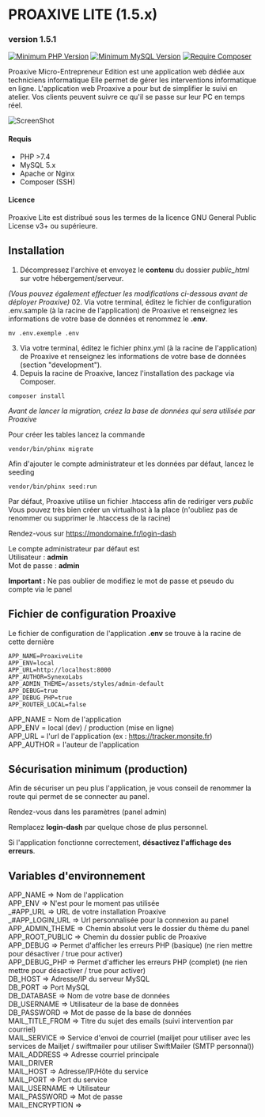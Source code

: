 # PROAXIVE LITE (1.5.x)
### version 1.5.1

[![Minimum PHP Version](https://img.shields.io/badge/PHP->=7.4-%23786fa6)](https://php.net/)
[![Minimum MySQL Version](https://img.shields.io/badge/MySQL-5.x-%23f0932b)](https://www.mysql.com/fr/)
[![Require Composer](https://img.shields.io/badge/Composer-2.0.8-green)](https://www.mysql.com/fr/)

Proaxive Micro-Entrepreneur Edition est une application web dédiée aux techniciens informatique
Elle permet de gérer les interventions informatique en ligne. L'application web Proaxive a pour but de simplifier le suivi en atelier. Vos clients peuvent suivre ce qu'il se passe sur leur PC en temps réel.

![ScreenShot](https://proaxive.fr/uploads/img/proaxive_lite.jpg)

#### Requis
- PHP >7.4
- MySQL 5.x
- Apache or Nginx
- Composer (SSH)

#### Licence

Proaxive Lite est distribué sous les termes de la licence GNU General Public License v3+ ou supérieure.

## Installation
01. Décompressez l'archive et envoyez le **contenu** du dossier *public_html* sur votre hébergement/serveur.
    
*(Vous pouvez également effectuer les modifications ci-dessous avant de déployer Proaxive)*
02. Via votre terminal, éditez le fichier de configuration .env.sample (à la racine de l'application) de Proaxive et renseignez les informations de votre base de données et renommez le **.env**.
    
```shell
mv .env.exemple .env
```
03. Via votre terminal, éditez le fichier phinx.yml (à la racine de l'application) de Proaxive et renseignez les informations de votre base de données (section "development").
04. Depuis la racine de Proaxive, lancez l'installation des package via Composer.

```shell
composer install
```

*Avant de lancer la migration, créez la base de données qui sera utilisée par Proaxive*   

Pour créer les tables lancez la commande

```shell
vendor/bin/phinx migrate
```

Afin d'ajouter le compte administrateur et les données par défaut, lancez le seeding

```shell
vendor/bin/phinx seed:run
```

Par défaut, Proaxive utilise un fichier .htaccess afin de rediriger vers *public*   
Vous pouvez très bien créer un virtualhost à la place (n'oubliez pas de renommer ou supprimer le .htaccess de la racine)

Rendez-vous sur https://mondomaine.fr/login-dash

Le compte administrateur par défaut est   
Utilisateur : **admin**   
Mot de passe : **admin**  

**Important :** Ne pas oublier de modifiez le mot de passe et pseudo du compte via le panel

## Fichier de configuration Proaxive
Le fichier de configuration de l'application **.env** se trouve à la racine de cette dernière

```
APP_NAME=ProaxiveLite
APP_ENV=local
APP_URL=http://localhost:8000
APP_AUTHOR=SynexoLabs
APP_ADMIN_THEME=/assets/styles/admin-default
APP_DEBUG=true
APP_DEBUG_PHP=true
APP_ROUTER_LOCAL=false
```
APP_NAME = Nom de l'application  
APP_ENV = local (dev) / production (mise en ligne)  
APP_URL = l'url de l'application (ex : https://tracker.monsite.fr)  
APP_AUTHOR = l'auteur de l'application   

## Sécurisation minimum (production)
Afin de sécuriser un peu plus l'application, je vous conseil de renommer la route qui permet de se connecter au panel.

Rendez-vous dans les paramètres (panel admin)

Remplacez **login-dash** par quelque chose de plus personnel.

Si l'application fonctionne correctement, **désactivez l'affichage des erreurs**.

## Variables d'environnement

APP_NAME => Nom de l'application   
APP_ENV => N'est pour le moment pas utilisée  
_#APP_URL => URL de votre installation Proaxive  
_#APP_LOGIN_URL => Url personnalisée pour la connexion au panel  
APP_ADMIN_THEME => Chemin absolut vers le dossier du thème du panel  
APP_ROOT_PUBLIC => Chemin du dossier public de Proaxive  
APP_DEBUG => Permet d'afficher les erreurs PHP (basique) (ne rien mettre pour désactiver / true pour activer)  
APP_DEBUG_PHP => Permet d'afficher les erreurs PHP (complet) (ne rien mettre pour désactiver / true pour activer)  
DB_HOST => Adresse/IP du serveur MySQL  
DB_PORT => Port MySQL  
DB_DATABASE => Nom de votre base de données  
DB_USERNAME => Utilisateur de la base de données  
DB_PASSWORD => Mot de passe de la base de données  
MAIL_TITLE_FROM => Titre du sujet des emails (suivi intervention par courriel)  
MAIL_SERVICE => Service d'envoi de courriel (mailjet pour utiliser avec les services de Mailjet / swiftmailer pour utiliser SwiftMailer (SMTP personnal))  
MAIL_ADDRESS => Adresse courriel principale  
MAIL_DRIVER  
MAIL_HOST => Adresse/IP/Hôte du service  
MAIL_PORT => Port du service  
MAIL_USERNAME => Utilisateur  
MAIL_PASSWORD => Mot de passe  
MAIL_ENCRYPTION => 
